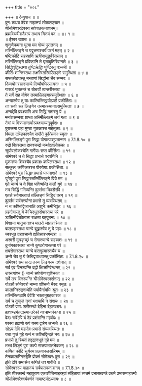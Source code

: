+++
title = "००८"

+++
॥ देव्युवाच ॥ ॥  
पुनः कथय देवेश माहात्म्यं लोकशङ्कर ॥  
श्रीसोमेश्वरदेवस्य सर्वपातकनाशनम्॥  
ब्रह्मविष्ण्वीशदैवत्यं तथात्र त्रितयं वद ॥ ॥। १ ॥  
॥ ईश्वर उवाच ॥ ॥  
शृणुष्वैकमना भूत्वा मम गोप्यं पुरातनम् ॥  
तस्मिँल्लिङ्गे च यद्वृत्तमाश्चर्यं परमं महत् ॥ २ ॥  
षष्टिकोटि सहस्राणि ऋषीणामूर्द्ध्वरेतसाम् ॥  
तस्मिँल्लिङ्गे प्रविष्टानि ते घृताहुतिरिवानले ॥ ३ ॥  
सिद्धिर्वृद्धिस्तथा तुष्टिर्ऋद्धिः पुष्टिस्तु पञ्चमी ॥  
कीर्तिः शान्तिस्तथा लक्ष्मीस्तस्मिंल्लिङ्गे समुत्थिता ॥ ४ ॥  
सप्तकोट्यस्तु मन्त्राणां सिद्धीनां चैव सम्भवः ॥  
दिव्ययोगरसाश्चान्ये दिव्यौषधिरसायनाः ॥ ५ ॥  
गारुडं भूततन्त्रं च खेचर्यो व्यन्तरीस्तथा ॥  
ते सर्वे सह योगेन तस्माल्लिङ्गात्समुत्थिताः ॥ ६ ॥  
अन्याश्चैव तु याः काश्चित्सिद्धयोऽष्टौ प्रकीर्तिताः ॥  
ताः सर्वाः सह लिङ्गेन तस्मात्स्थानात्समुत्थिताः ॥ ७ ॥  
अन्यद्देवि प्रवक्ष्यामि अत्र सिद्धिं गतास्तु ये ॥  
ममांशसम्भवाः प्राप्ता अस्मिँल्लिङ्गे लयं गताः ॥ ९ ॥  
तेषां च विक्रमान्सर्वान्प्रवक्ष्याम्यनुपूर्वशः ॥  
पुराक्रमा ग्रहा मुण्डा गुडकाश्च सहेतुकाः ॥ ९ ॥  
विमला दण्डिकाश्चैव सप्तैते कुत्सिकाः स्मृताः ॥  
अस्मिंल्लिङ्गे पुरा सिद्धा योगात्पाशुपतान्मम ॥ 7.1.8.१० ॥  
रुद्रो विप्रस्तथा दानश्चन्द्रो मन्थोऽवलोककः ॥  
सूर्यावलोकश्चेति गार्गेयाः सप्त कीर्त्तिताः ॥ ११ ॥  
सोमेश्वरे च ते सिद्धाः प्रभासे वरवर्णिनि ॥  
मूकमन्यः शिवश्चैव प्रकाशः कपिलस्तथा ॥ १२ ॥  
सत्कुलः कर्णिकारश्च पौरुषेयाः प्रकीर्त्तिताः ॥  
सोमेश्वरे पुरा सिद्धाः प्रभासे पापनाशने ॥ १३ ॥  
युगेयुगे पुरा सिद्धास्तस्मिँल्लिङ्गे प्रिये मम ॥  
एते चान्ये च ये विप्रा भविष्यन्ति कलौ युगे ॥ १४ ॥  
तत्र सिद्धिं गमिष्यन्ति दुर्ल्लभां त्रिदशैरपि ॥  
एतत्ते सर्वमाख्यातं तल्लिङ्गं सिद्धिदं परम् ॥ १९ ॥  
दुर्ल्लभं सर्वमर्त्त्यानां प्रभासे तु व्यवस्थितम् ॥  
न च कश्चिद्विजानाति अशुभैः कर्मभिर्वृतः ॥ १६ ॥  
ग्रहदोषास्तु ये केचिद्भूतदोषास्तथा परे ॥  
डाकिनीप्रेतवेताला राक्षसा ग्रहपूतनाः ॥ १७ ॥  
पिशाचा यातुधानाश्च मातरो जातहारिकाः ॥  
बालग्रहास्तथा चान्ये बुद्धाश्चैव तु ये ग्रहाः ॥ १८ ॥  
ज्वरभूत ग्रहाश्चान्ये ह्यतिसारभगन्दराः ॥  
अश्मरी मूत्रकृच्छ्रं च रोगाश्चान्ये सहस्रशः ॥ १९ ॥  
दुर्नामकास्तथा चान्ये कुष्ठरोगास्तथा परे ॥  
क्षयरोगास्तथा चान्ये वातगुल्मास्तथैव च ॥  
अन्ये चैव तु ये केचिद्व्याधयस्तु प्रकीर्त्तिताः ॥ 7.1.8.२० ॥  
सोमेश्वरं समासाद्य तस्य लिङ्गस्य दर्शनात् ॥  
सर्व एव विनश्यन्ति वह्नौ क्षिप्तमिवेन्धनम् ॥ २१ ॥  
उपसर्गाश्च () चान्ये सर्पघोणपवृश्चिकाः ॥  
सर्वे तत्र विनश्यन्ति श्रीसोमेश्वरदर्शनात् ॥ २२ ॥  
योऽसौ सोमेश्वरो नाम्ना पश्चिमो भैरवः स्मृतः ॥  
कालाग्निरुद्रनाथेति पर्यायैर्नामभिः श्रुतः ॥ २३ ॥  
तस्मिंस्तिष्ठामि देवेशि भक्तानुग्रहकारकः ॥  
सर्वं च दुष्कृतं नृणां भक्षयामि न संशयः ॥ २४ ॥  
योऽसौ प्राणः शरीरस्थो देहिनां देहसञ्चरः ॥  
ब्रह्माण्डमेतद्यस्यान्तरेको यश्चाप्यनेकधा ॥ २५ ॥  
वेदाः सर्वेऽपि यं देवं प्रशंसन्ति महर्षयः ॥  
परस्य ब्रह्मणो रूपं यस्य द्वारेण लभ्यते ॥ २६ ॥  
सोऽयं देवि महादेवः प्रभासे संव्यवस्थितः ॥  
यथा गुप्तं गृहे रत्नं न कश्चिद्विन्दते नरः ॥ २७ ॥  
प्रभासे तु स्थितं तद्वद्रत्नभूतं गृहे मम ॥  
तच्च लिङ्गं पुरा कल्पे सप्तपातालभेदकम् ॥ २८ ॥  
कथितं कोटि सूर्यस्य प्रलयानलसन्निभम् ॥  
तेनकालाग्निरुद्रेति प्रोक्तं सोमेश्वरः पुरा ॥ २९ ॥  
इति देवि समासेन कथितं तव पार्वति ॥  
सोमेश्वरस्य माहात्म्यं सर्वपातकनाशनम् ॥ 7.1.8.३० ॥  
इति श्रीस्कान्दे महापुराण एकाशीतिसाहस्र्यां संहितायां सप्तमे प्रभासखण्डे प्रथमे प्रभासमाहात्म्ये श्रीसोमेश्वरैश्वर्यवर्णनं नामाष्टमोऽध्यायः ॥ ८ ॥